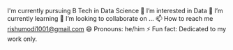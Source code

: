 I'm currently pursuing B Tech in Data Science
👀 I’m interested in Data
🌱 I’m currently learning
💞️ I’m looking to collaborate on ...
📫 How to reach me rishumodi1001@gmail.com
😄 Pronouns: he/him
⚡ Fun fact: Dedicated to my work only. 
